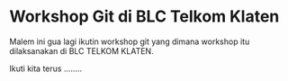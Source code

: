 # Workshop Git di BLC Telkom Klaten

Malem ini gua lagi ikutin workshop git yang dimana workshop itu dilaksanakan di BLC TELKOM KLATEN.

Ikuti kita terus ........
